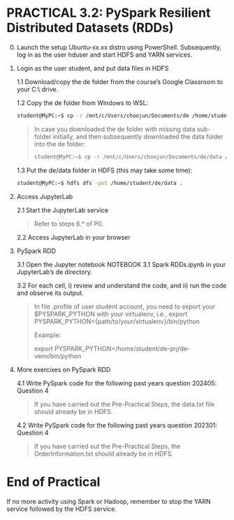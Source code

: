 # PRACTICAL 3.2: PySpark Resilient Distributed Datasets (RDDs)

0. Launch the setup Ubuntu-xx.xx distro using PowerShell. Subsequently, log in as the user hduser and start HDFS and YARN services.

1. Login as the user student, and put data files in HDFS

   1.1 Download/copy the de folder from the course’s Google Classroom to your C:\ drive.

   1.2 Copy the de folder from Windows to WSL:
      ~~~bash
      student@MyPC:~$ cp -r /mnt/c/Users/choojun/Documents/de /home/student
      ~~~
      > In case you downloaded the de folder with missing data sub-folder initially, and then subsequently downloaded the data folder into the de folder:
      > ~~~bash
      > student@MyPC:~$ cp -r /mnt/c/Users/choojun/Documents/de/data /home/student/de/
      > ~~~

    1.3 Put the de/data folder in HDFS (this may take some time):
      ~~~bash
      student@MyPC:~$ hdfs dfs -put /home/student/de/data .
      ~~~

2. Access JupyterLab

   2.1 Start the JupyterLab service
   > Refer to steps 6.* of P0.

   2.2 Access JupyterLab in your browser

3. PySpark RDD

   3.1 Open the Jupyter notebook NOTEBOOK 3.1 Spark RDDs.ipynb in your JupyterLab’s de directory.

   3.2 For each cell, i) review and understand the code, and ii) run the code and observe its output.
   > In file .profile of user student account, you need to export your $PYSPARK_PYTHON with your virtualenv, i.e., export PYSPARK_PYTHON={path/to/your/virtualenv}/bin/python
   > 
   > Example:
   > 
   > export PYSPARK_PYTHON=/home/student/de-prj/de-venv/bin/python

4. More exercixes on PySpark RDD

   4.1 Write PySpark code for the following past years question 202405: Question 4
   > If you have carried out the Pre-Practical Steps, the data.txt file should already be in HDFS.

   4.2 Write PySpark code for the following past years question 202301: Question 4
   > If you have carried out the Pre-Practical Steps, the OrderInformation.txt should already be in HDFS.


# End of Practical

If no more activity using Spark or Hadoop, remember to stop the YARN service followed by the HDFS service.


